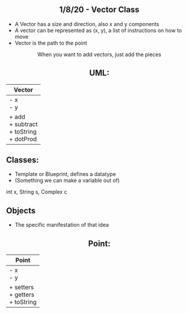 <center>

## <b>1/8/20 - Vector Class</b>

</center>


+ A Vector has a size and direction, also x and y components
+ A vector can be represented as (x, y), a list of instructions on how to move
+ Vector is the path to the point

<center>
When you want to add vectors, just add the pieces

## <b>UML: </b>
| Vector |
|------------------------------------------------|
| - x<br>- y |
| + add<br>+ subtract<br>+ toString<br>+ dotProd |

</center>


## Classes:
+ Template or Blueprint, defines a datatype
+ (Something we can make a variable out of)

int x, String s, Complex c

## Objects
+ The specific manifestation of that idea

<center>

## <b>Point: </b>
| Point |
|------------------------------------------------|
| - x<br>- y |
| + setters<br>+ getters<br>+ toString<br> |

</center>
